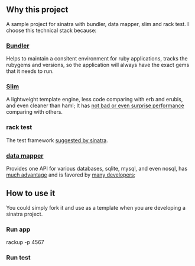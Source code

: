 ## Why this project

A sample project for sinatra with bundler, data mapper, slim and rack test. I choose this technical stack because:

### [Bundler](http://gembundler.com/)
Helps to maintain a consitent environment for ruby applications, tracks the rubygems and versions, so the application will always have the exact gems that it needs to run.

### [Slim](http://slim-lang.com)
A lightweight template engine, less code comparing with erb and erubis, and even cleaner than haml; It has [not bad or even surprise performance](http://jira.codehaus.org/browse/JRUBY-6684) comparing with others.

### rack test
The test framework [suggested by sinatra](http://www.sinatrarb.com/intro.html#Testing).

### [data mapper](http://http://datamapper.org/)
Provides one API for various databases, sqlite, mysql, and even nosql, has [much advantage](https://speakerdeck.com/moonglum/nosql) and is favored by [many developers](http://http://stackoverflow.com/questions/2169832/data-mapper-vs-active-record);

## How to use it

You could simply fork it and use as a template when you are developing a sinatra project.

### Run app
rackup -p 4567

### Run test


